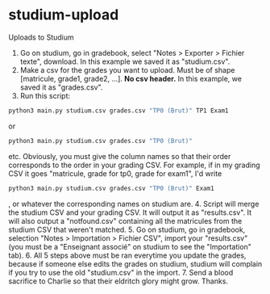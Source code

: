 # studium-upload
Uploads to Studium

1. Go on studium, go in gradebook, select "Notes > Exporter > Fichier texte", download. In this example we saved it as "studium.csv".
2. Make a csv for the grades you want to upload. Must be of shape [matricule, grade1, grade2, ...]. **No csv header.** In this example, we saved it as "grades.csv".
3. Run this script:
  ```bash
  python3 main.py studium.csv grades.csv "TP0 (Brut)" TP1 Exam1
```
  or

  ```bash
  python3 main.py studium.csv grades.csv "TP0 (Brut)"
```
  etc. Obviously, you must give the column names so that their order corresponds to the order in your grading CSV.
  For example, if in my grading CSV it goes "matricule, grade for tp0, grade for exam1", I'd write 
  ```bash
  python3 main.py studium.csv grades.csv "TP0 (Brut)" Exam1
```
  , or whatever the corresponding names on studium are.
4. Script will merge the studium CSV and your grading CSV. It will output it as "results.csv". It will also output a "notfound.csv" containing all the matricules from the studium CSV that weren't matched.
5. Go on studium, go in gradebook, selection "Notes > Importation > Fichier CSV", import your "results.csv" (you must be a "Enseignant associé" on studium to see the "Importation" tab).
6. All 5 steps above must be ran everytime you update the grades, because if someone else edits the grades on studium, studium will complain if you try to use the old "studium.csv" in the import.
7. Send a blood sacrifice to Charlie so that their eldritch glory might grow. Thanks.
